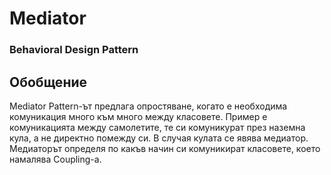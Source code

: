 # Mediator
### Behavioral Design Pattern

## Обобщение
Mediator Pattern-ът предлага опростяване, когато е необходима комуникация много към много между класовете.
Пример е комуникацията между самолетите, те си комуникурат през наземна кула, а не директно помежду си. В случая кулата се явява медиатор.
Медиаторът определя по какъв начин си комуникират класовете, което намалява Coupling-a.
